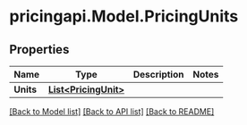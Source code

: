 # pricingapi.Model.PricingUnits

## Properties

Name | Type | Description | Notes
------------ | ------------- | ------------- | -------------
**Units** | [**List&lt;PricingUnit&gt;**](PricingUnit.md) |  | 

[[Back to Model list]](../README.md#documentation-for-models) [[Back to API list]](../README.md#documentation-for-api-endpoints) [[Back to README]](../README.md)

